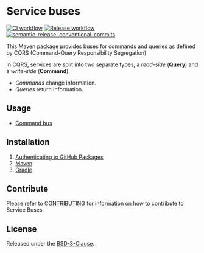 # Service buses

[![CI workflow](https://github.com/montealegreluis/service-buses/actions/workflows/ci.yml/badge.svg)](https://github.com/montealegreluis/service-buses/actions/workflows/ci.yml)
[![Release workflow](https://github.com/montealegreluis/service-buses/actions/workflows/release.yml/badge.svg)](https://github.com/montealegreluis/services-buses/actions/workflows/release.yml)
[![semantic-release: conventional-commits](https://img.shields.io/badge/semantic--release-conventionalcommits-e10079?logo=semantic-release)](https://github.com/semantic-release/semantic-release)


This Maven package provides buses for commands and queries as defined by CQRS (Command-Query Responsibility Segregation)

In CQRS, services are split into two separate types, a _read-side_ (**Query**) and a _write-side_ (**Command**). 

- _Commands_ change information. 
- _Queries_ return information.

## Usage

- [Command bus](https://github.com/MontealegreLuis/service-buses/blob/main/docs/command-bus/index.md)

## Installation

1. [Authenticating to GitHub Packages](https://github.com/MontealegreLuis/service-buses/blob/main/docs/installation/authentication.md)
2. [Maven](https://github.com/MontealegreLuis/service-buses/blob/main/docs/installation/maven.md)
3. [Gradle](https://github.com/MontealegreLuis/service-buses/blob/main/docs/installation/gradle.md)

## Contribute

Please refer to [CONTRIBUTING](https://github.com/MontealegreLuis/service-buses/blob/main/CONTRIBUTING.md) for information on how to contribute to Service Buses.

## License

Released under the [BSD-3-Clause](https://github.com/MontealegreLuis/service-buses/blob/main/LICENSE).
